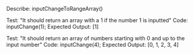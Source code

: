 Describe: inputChangeToRangeArray()

Test: "It should return an array with a 1 if the number 1 is inputted"
Code: inputChange(1);
Expected Output: [1]

Test: "It should return an array of numbers starting with 0 and up to the input number"
Code: inputChange(4);
Expected Output: [0, 1, 2, 3, 4]
